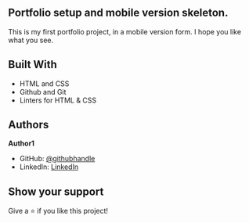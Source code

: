 ## Portfolio setup and mobile version skeleton.

This is my first portfolio project, in a mobile version form. I hope you like what you see.

## Built With

- HTML and CSS
- Github and Git
- Linters for HTML & CSS

## Authors

**Author1**

- GitHub: [@githubhandle](https://github.com/Favourezeugwa)
- LinkedIn: [LinkedIn](https://www.linkedin.com/in/favour-amarachi-ezeugwa-a5bb31149/)

## Show your support

Give a ⭐️ if you like this project!
